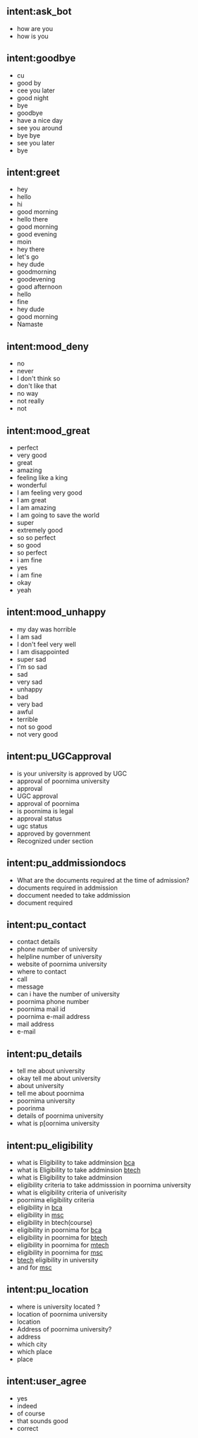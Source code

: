 ## intent:ask_bot
- how are you
- how is you

## intent:goodbye
- cu
- good by
- cee you later
- good night
- bye
- goodbye
- have a nice day
- see you around
- bye bye
- see you later
- bye

## intent:greet
- hey
- hello
- hi
- good morning
- hello there
- good morning
- good evening
- moin
- hey there
- let's go
- hey dude
- goodmorning
- goodevening
- good afternoon
- hello
- fine
- hey dude
- good morning
- Namaste

## intent:mood_deny
- no
- never
- I don't think so
- don't like that
- no way
- not really
- not

## intent:mood_great
- perfect
- very good
- great
- amazing
- feeling like a king
- wonderful
- I am feeling very good
- I am great
- I am amazing
- I am going to save the world
- super
- extremely good
- so so perfect
- so good
- so perfect
- i am fine
- yes
- i am fine
- okay
- yeah

## intent:mood_unhappy
- my day was horrible
- I am sad
- I don't feel very well
- I am disappointed
- super sad
- I'm so sad
- sad
- very sad
- unhappy
- bad
- very bad
- awful
- terrible
- not so good
- not very good

## intent:pu_UGCapproval
- is your university is approved by UGC
- approval of poornima university
- approval
- UGC approval
- approval of poornima
- is poornima is legal
- approval status
- ugc status
- approved by government
- Recognized under section

## intent:pu_addmissiondocs
- What are the documents required at the time of admission?
- documents required in addmission
- doccument needed to take addmission
- document required

## intent:pu_contact
- contact details
- phone number of university
- helpline number of university
- website of poornima university
- where to contact
- call
- message
- can i have the number of university
- poornima phone number
- poornima mail id
- poornima e-mail address
- mail address
- e-mail

## intent:pu_details
- tell me about university
- okay tell me about university
- about university
- tell me about poornima
- poornima university
- poorinma
- details of poornima university
- what is p[oornima university

## intent:pu_eligibility
- what is Eligibility to take addminsion [bca](course)
- what is Eligibility to take addminsion [btech](course)
- what is Eligibility to take addminsion
- eligibility criteria to take addmisssion in poornima university
- what is eligibility criteria of univerisity
- poornima eligibility criteria
- eligibility in [bca](course)
- eligibility in [msc](course)
- eligibility in btech(course)
- eligibility in poornima for [bca](course)
- eligibility in poornima for [btech](course)
- eligibility in poornima for [mtech](course)
- eligibility in poornima for [msc](course)
- [btech](course) eligibility in university
- and for [msc](course)

## intent:pu_location
- where is university located ?
- location of poornima university
- location
- Address of poornima university?
- address
- which city
- which place
- place

## intent:user_agree
- yes
- indeed
- of course
- that sounds good
- correct
